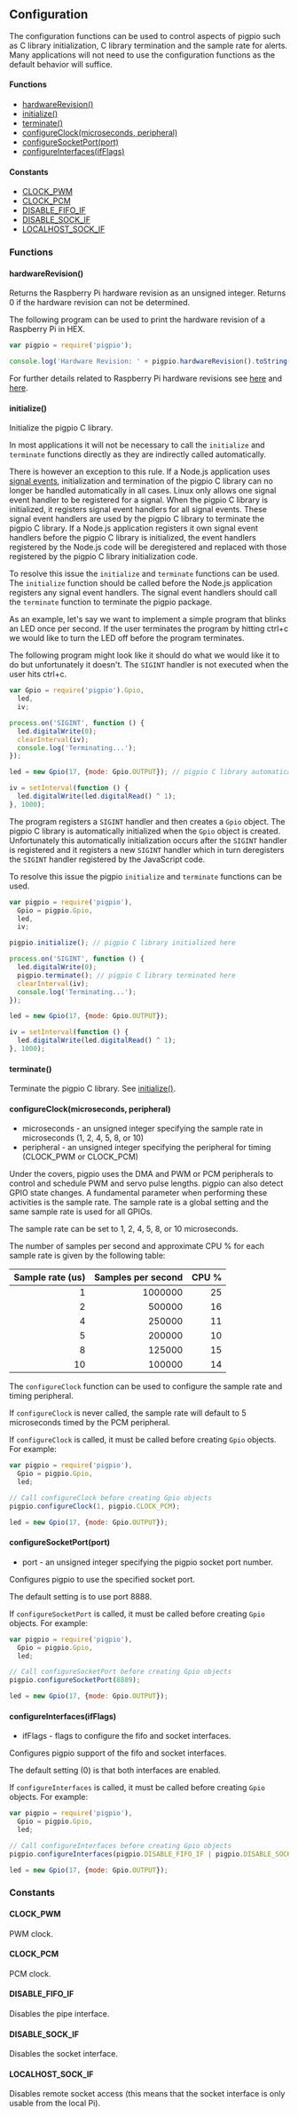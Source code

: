 ## Configuration

The configuration functions can be used to control aspects of pigpio such as
C library initialization, C library termination and the sample rate for
alerts. Many applications will not need to use the configuration functions as
the default behavior will suffice.

#### Functions
  - [hardwareRevision()](https://github.com/fivdi/pigpio/blob/master/doc/configuration.md#hardwarerevision)
  - [initialize()](https://github.com/fivdi/pigpio/blob/master/doc/configuration.md#initialize)
  - [terminate()](https://github.com/fivdi/pigpio/blob/master/doc/configuration.md#terminate)
  - [configureClock(microseconds, peripheral)](https://github.com/fivdi/pigpio/blob/master/doc/configuration.md#configureclockmicroseconds-peripheral)
  - [configureSocketPort(port)](https://github.com/fivdi/pigpio/blob/master/doc/configuration.md#configuresocketportport)
  - [configureInterfaces(ifFlags)](https://github.com/fivdi/pigpio/blob/master/doc/configuration.md#configureinterfacesifflags)

#### Constants
  - [CLOCK_PWM](https://github.com/fivdi/pigpio/blob/master/doc/configuration.md#clock_pwm)
  - [CLOCK_PCM](https://github.com/fivdi/pigpio/blob/master/doc/configuration.md#clock_pcm)
  - [DISABLE_FIFO_IF](https://github.com/fivdi/pigpio/blob/master/doc/configuration.md#disable_fifo_if)
  - [DISABLE_SOCK_IF](https://github.com/fivdi/pigpio/blob/master/doc/configuration.md#disable_sock_if)
  - [LOCALHOST_SOCK_IF](https://github.com/fivdi/pigpio/blob/master/doc/configuration.md#localhost_sock_if)

### Functions

#### hardwareRevision()
Returns the Raspberry Pi hardware revision as an unsigned integer. Returns 0
if the hardware revision can not be determined.

The following program can be used to print the hardware revision of a
Raspberry Pi in HEX.

```js
var pigpio = require('pigpio');

console.log('Hardware Revision: ' + pigpio.hardwareRevision().toString(16));
```

For further details related to Raspberry Pi hardware revisions see
[here](http://elinux.org/RPi_HardwareHistory) and
[here](https://github.com/joan2937/pigpio#gpio).

#### initialize()
Initialize the pigpio C library.

In most applications it will not be necessary to call the `initialize` and
`terminate` functions directly as they are indirectly called automatically.

There is however an exception to this rule. If a Node.js application uses
[signal events](https://nodejs.org/dist/latest/docs/api/process.html#process_signal_events),
initialization and termination of the pigpio C library can no longer be
handled automatically in all cases. Linux only allows one signal event handler
to be registered for a signal. When the pigpio C library is initialized, it
registers signal event handlers for all signal events. These signal event
handlers are used by the pigpio C library to terminate the pigpio C library.
If a Node.js application registers it own signal event handlers before the
pigpio C library is initialized, the event handlers registered by the Node.js
code will be deregistered and replaced with those registered by the pigpio C
library initialization code.

To resolve this issue the `initialize` and `terminate` functions can be used.
The `initialize` function should be called before the Node.js application
registers any signal event handlers. The signal event handlers should call the
`terminate` function to terminate the pigpio package.

As an example, let's say we want to implement a simple program that blinks an
LED once per second. If the user terminates the program by hitting ctrl+c we
would like to turn the LED off before the program terminates.

The following program might look like it should do what we would like it to do
but unfortunately it doesn't. The `SIGINT` handler is not executed when the
user hits ctrl+c.

```js
var Gpio = require('pigpio').Gpio,
  led,
  iv;

process.on('SIGINT', function () {
  led.digitalWrite(0);
  clearInterval(iv);
  console.log('Terminating...');
});

led = new Gpio(17, {mode: Gpio.OUTPUT}); // pigpio C library automatically initialized here

iv = setInterval(function () {
  led.digitalWrite(led.digitalRead() ^ 1);
}, 1000);
```

The program registers a `SIGINT` handler and then creates a `Gpio` object. The
pigpio C library is automatically initialized when the `Gpio` object is
created. Unfortunately this automatically initialization occurs after the
`SIGINT` handler is registered and it registers a new `SIGINT` handler which
in turn deregisters the `SIGINT` handler registered by the JavaScript code.

To resolve this issue the pigpio `initialize` and `terminate` functions can be
used.

```js
var pigpio = require('pigpio'),
  Gpio = pigpio.Gpio,
  led,
  iv;

pigpio.initialize(); // pigpio C library initialized here

process.on('SIGINT', function () {
  led.digitalWrite(0);
  pigpio.terminate(); // pigpio C library terminated here
  clearInterval(iv);
  console.log('Terminating...');
});

led = new Gpio(17, {mode: Gpio.OUTPUT});

iv = setInterval(function () {
  led.digitalWrite(led.digitalRead() ^ 1);
}, 1000);
```

#### terminate()
Terminate the pigpio C library. See
[initialize()](https://github.com/fivdi/pigpio/blob/master/doc/configuration.md#initialize).

#### configureClock(microseconds, peripheral)
- microseconds - an unsigned integer specifying the sample rate in microseconds (1, 2, 4, 5, 8, or 10)
- peripheral - an unsigned integer specifying the peripheral for timing (CLOCK_PWM or CLOCK_PCM)

Under the covers, pigpio uses the DMA and PWM or PCM peripherals to control
and schedule PWM and servo pulse lengths. pigpio can also detect GPIO state
changes. A fundamental parameter when performing these activities is the
sample rate. The sample rate is a global setting and the same sample rate is
used for all GPIOs.

The sample rate can be set to 1, 2, 4, 5, 8, or 10 microseconds.

The number of samples per second and approximate CPU % for each sample rate
is given by the following table:

Sample rate (us) | Samples per second | CPU % |
---: | ---: | ---: |
1 | 1000000 | 25 |
2 | 500000 | 16 |
4 | 250000 | 11 |
5 | 200000 | 10 |
8 | 125000 | 15 |
10 | 100000 | 14 |

The `configureClock` function can be used to configure the sample rate and
timing peripheral.

If `configureClock` is never called, the sample rate will default to 5
microseconds timed by the PCM peripheral.

If `configureClock` is called, it must be called before creating `Gpio` objects.
For example:

```js
var pigpio = require('pigpio'),
  Gpio = pigpio.Gpio,
  led;

// Call configureClock before creating Gpio objects
pigpio.configureClock(1, pigpio.CLOCK_PCM);

led = new Gpio(17, {mode: Gpio.OUTPUT});
```

#### configureSocketPort(port)
- port - an unsigned integer specifying the pigpio socket port number.

Configures pigpio to use the specified socket port.

The default setting is to use port 8888.

If `configureSocketPort` is called, it must be called before creating `Gpio`
objects. For example:

```js
var pigpio = require('pigpio'),
  Gpio = pigpio.Gpio,
  led;

// Call configureSocketPort before creating Gpio objects
pigpio.configureSocketPort(8889);

led = new Gpio(17, {mode: Gpio.OUTPUT});
```

#### configureInterfaces(ifFlags)
- ifFlags - flags to configure the fifo and socket interfaces.

Configures pigpio support of the fifo and socket interfaces.

The default setting (0) is that both interfaces are enabled.

If `configureInterfaces` is called, it must be called before creating `Gpio`
objects. For example:

```js
var pigpio = require('pigpio'),
  Gpio = pigpio.Gpio,
  led;

// Call configureInterfaces before creating Gpio objects
pigpio.configureInterfaces(pigpio.DISABLE_FIFO_IF | pigpio.DISABLE_SOCK_IF);

led = new Gpio(17, {mode: Gpio.OUTPUT});
```

### Constants

#### CLOCK_PWM
PWM clock.

#### CLOCK_PCM
PCM clock.

#### DISABLE_FIFO_IF
Disables the pipe interface.

#### DISABLE_SOCK_IF
Disables the socket interface.

#### LOCALHOST_SOCK_IF
Disables remote socket access (this means that the socket interface is only usable from the local Pi).
